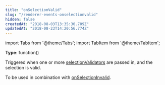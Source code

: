 ```yaml
---
title: "onSelectionValid"
slug: "/renderer-events-onselectionvalid"
hidden: false
createdAt: "2018-08-03T13:35:30.709Z"
updatedAt: "2018-08-23T14:20:56.774Z"
---
```


import Tabs from '@theme/Tabs';
import TabItem from '@theme/TabItem';

**Type**: function()

Triggered when one or more [selectionValidators](renderer-config-selectionvalidators) are passed in, and the selection is valid.

To be used in combination with [onSelectionInvalid](renderer-events-onselectioninvalid).
